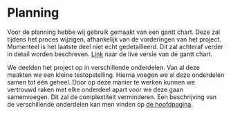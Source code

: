 # Planning

Voor de planning hebbe wij gebruik gemaakt van een gantt chart. Deze zal tijdens het proces wijzigen, afhankelijk van de vorderingen van het project. Momenteel is het laatste deel niet echt gedetailleerd. Dit zal achteraf verder in detail worden beschreven. [Link](https://share.clickup.com/g/h/4dnet-36/b50cc571c69abab) naar de live versie van de gantt chart.

We deelden het project op in verschillende onderdelen. Van al deze maakten we een kleine testopstelling. Hierna voegen we al deze onderdelen samen tot één geheel. Door op deze manier te werken kunnen we vertrouwd raken met elke onderdeel apart voor we deze gaan samenvoegen. Dit zal de complextiteit verminderen. Een beschrijving van de verschillende onderdelen kan men vinden op [de hoofdpagina](index.md#Onderdelen).
